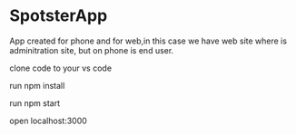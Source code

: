 # SpotsterApp
App created for phone and for web,in this case we have web site where is adminitration site, but on phone is end user.

clone code to your vs code

run npm install 

run npm start 

open localhost:3000




